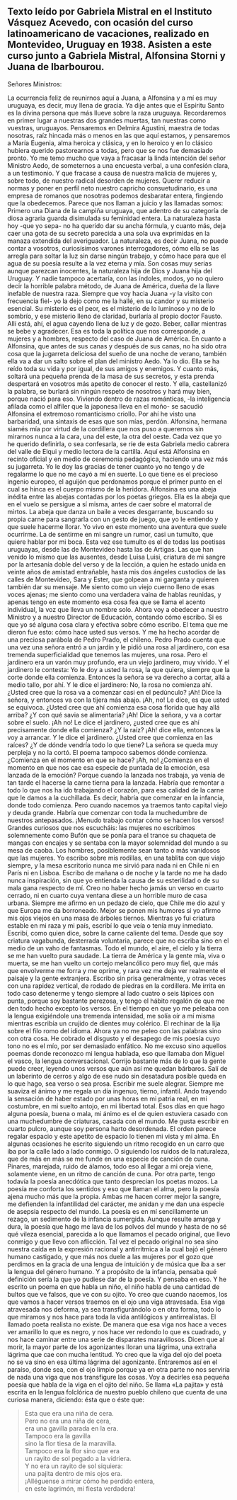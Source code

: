 ## Texto leído por Gabriela Mistral en el Instituto Vásquez Acevedo, con ocasión del curso latinoamericano de vacaciones, realizado en Montevideo, Uruguay en 1938. Asisten a este curso junto a Gabriela Mistral, Alfonsina Storni y Juana de Ibarbourou. 


Señores Ministros:

La ocurrencia feliz de reunirnos aquí a Juana, a Alfonsina y a mí es muy uruguaya, es decir, muy llena de gracia. Ya dije antes que el Espíritu Santo es la divina persona que más llueve sobre la raza uruguaya.
Recordaremos en primer lugar a nuestras dos grandes muertas, tan nuestras como vuestras, uruguayos. Pensaremos en Delmira Agustini, maestra de todas nosotras, raíz hincada más o menos en las que aquí estamos, y pensaremos a María Eugenia, alma heroica y clásica, y en lo heroico y en lo clásico hubiera querido pastorearnos a todas, pero que se nos fue demasiado pronto.
Yo me temo mucho que vaya a fracasar la linda intención del señor Ministro Aedo, de someternos a una encuesta verbal, a una confesión clara, a un testimonio. Y que fracase a causa de nuestra malicia de mujeres y, sobre todo, de nuestro radical desorden de mujeres. Querer reducir a normas y poner en perfil neto nuestro capricho consuetudinario, es una empresa de romanos que nosotras podemos desbaratar entera, fingiendo que la obedecemos.
Parece que nos llaman a juicio y las llamadas somos:
Primero una Diana de la campiña uruguaya, que adentro de su categoría de diosa agraria guarda disimulada su feminidad entera. La naturaleza hasta hoy -que yo sepa- no ha querido dar su ancha fórmula, y cuanto más, deja caer una gota de su secreto parecida a una sola uva exprimidas en la manaza extendida del averiguador.
La naturaleza, es decir Juana, no puede contar a vosotros, curiosísimos varones interrogadores, cómo ella se las arregla para soltar la luz sin darse ningún trabajo, y cómo hace para que el agua de su poesía resulte a la vez eterna y mía.
Son cosas muy serias aunque parezcan inocentes, la naturaleza hija de Dios y Juana hija del Uruguay. Y nadie tampoco acertaría, con las índoles, modos, yo no quiero decir la horrible palabra método, de Juana de América, dueña de la llave inefable de nuestra raza.
Siempre que voy hacia Juana -y la visito con frecuencia fiel- yo la dejo como me la hallé, en su candor y su misterio esencial. Su misterio es el peor, es el misterio de lo luminoso y no de lo sombrío, y ese misterio lleno de claridad, burlaría al propio doctor Fausto.
Allí está, ahí, el agua cayendo llena de luz y de gozo. Beber, callar mientras se bebe y agradecer. Esa es toda la política que nos corresponde, a mujeres y a hombres, respecto del caso de Juana de América.
En cuanto a Alfonsina, que antes de sus canas y después de sus canas, no ha sido otra cosa que la jugarreta deliciosa del sueño de una noche de verano, también ella va a dar un salto sobre el plan del ministro Aedo. Ya lo dio. Ella se ha reído toda su vida y por igual, de sus amigos y enemigos. Y cuanto más, soltará una pequeña prenda de la masa de sus secretos, y esta prenda despertará en vosotros más apetito de conocer el resto. Y ella, castellanizó la palabra, se burlará sin ningún respeto de nosotros y hará muy bien, porque nació para eso.
Viviendo dentro de razas románticas, -la inteligencia afilada como el alfiler que la japonesa lleva en el moño- se sacudió Alfonsina el extremoso romanticismo criollo. Por ahí he visto una barbaridad, una sintaxis de esas que son mías, perdón.
Alfonsina, hermana siamés mía por virtud de la cordillera que nos puso a querernos sin mirarnos nunca a la cara, una del este, la otra del oeste. Cada vez que yo he querido definirla, o sea confesarla, se ríe de esta Gabriela medio cabrera del valle de Elqui y medio lectora de la cartilla. Aquí está Alfonsina en recinto oficial y en medio de ceremonia pedagógica, haciendo una vez más su jugarreta.
Yo le doy las gracias de tener cuanto yo no tengo y de regalarme lo que no me cayó a mí en suerte. Lo que tiene es el precioso ingenio europeo, el aguijón que perdonamos porque el primer punto en el cual se hinca es el cuerpo mismo de la heridora.
Alfonsina es una abeja inédita entre las abejas contadas por los poetas griegos. Ella es la abeja que en el vuelo se persigue a sí misma, antes de caer sobre el matorral de mirtos. La abeja que danza un baile a veces desgarrante, buscando su propia carne para sangrarla con un gesto de juego, que yo le entiendo y que suele hacerme llorar.
Yo vivo en este momento una aventura que suele ocurrirme. La de sentirme en mi sangre un rumor, casi un tumulto, que quiere hablar por mi boca. Esta vez ese tumulto es el de todas las poetisas uruguayas, desde las de Montevideo hasta las de Artigas. Las que han venido lo mismo que las ausentes, desde Luisa Luisi, criatura de mi sangre por la artesanía doble del verso y de la lección, a quien he estado unida en veinte años de amistad entrañable, hasta mis dos ángeles custodios de las calles de Montevideo, Sara y Ester, que golpean a mi garganta y quieren también dar su mensaje. Me siento como un viejo cuerno lleno de esas voces ajenas; me siento como una verdadera vaina de hablas reunidas, y apenas tengo en este momento esa cosa fea que se llama el acento individual, la voz que lleva un nombre solo.
Ahora voy a obedecer a nuestro Ministro y a nuestro Director de Educación, contando cómo escribo. Si es que yo sé alguna cosa clara y efectiva sobre cómo escribo.
El tema que me dieron fue esto: cómo hace usted sus versos. Y me ha hecho acordar de una preciosa parábola de Pedro Prado, el chileno.
Pedro Prado cuenta que una vez una señora entró a un jardín y le pidió una rosa al jardinero, con esa tremenda superficialidad que tenemos las mujeres, una rosa. Pero el jardinero era un varón muy profundo, era un viejo jardinero, muy vivido. Y el jardinero le contesta: Yo le doy a usted la rosa, la que quiera, siempre que la corte donde ella comienza. Entonces la señora se va derecho a cortar, allá a medio tallo, por ahí. Y le dice el jardinero: No, la rosa no comienza ahí. ¿Usted cree que la rosa va a comenzar casi en el pedúnculo? ¡Ah! Dice la señora, y entonces va con la tijera más abajo. ¡Ah, no! Le dice, es que usted se equivoca. ¿Usted cree que ahí comienza esa cosa florida que hay allá arriba? ¿Y con qué savia se alimentaría? ¡Ah! Dice la señora, y va a cortar sobre el suelo. ¡Ah no! Le dice el jardinero, ¿usted cree que es ahí precisamente donde ella comienza? ¿Y la raíz? ¡Ah! dice ella, entonces la voy a arrancar. Y le dice el jardinero. ¿Usted cree que comienza en las raíces? ¿Y de dónde vendría todo lo que tiene? La señora se queda muy perpleja y no la cortó.
El poema tampoco sabemos dónde comienza. ¿Comienza en el momento en que se hace? ¡Ah, no!
¿Comienza en el momento en que nos cae esa especie de puntada de la emoción, esa lanzada de la emoción? Porque cuando la lanzada nos trabaja, ya venía de tan tarde el hacerse la carne tierna para la lanzada.
Habría que remontar a todo lo que nos ha ido trabajando el corazón, para esa calidad de la carne que le damos a la cuchillada. Es decir, habría que comenzar en la infancia, donde todo comienza.
Pero cuando nacemos ya traemos tanto capital viejo y deuda grande.
Habría que comenzar con toda la muchedumbre de nuestros antepasados. ¡Menudo trabajo contar cómo se hacen los versos!
Grandes curiosos que nos escucháis: las mujeres no escribimos solemnemente como Bufón que se ponía para el trance su chaqueta de mangas con encajes y se sentaba con la mayor solemnidad del mundo a su mesa de caoba. Los hombres, posiblemente sean tanto o más vanidosos que las mujeres.
Yo escribo sobre mis rodillas, en una tablita con que viajo siempre, y la mesa escritorio nunca me sirvió para nada ni en Chile ni en París ni en Lisboa.
Escribo de mañana o de noche y la tarde no me ha dado nunca inspiración, sin que yo entienda la causa de su esterilidad o de su mala gana respecto de mí.
Creo no haber hecho jamás un verso en cuarto cerrado, ni en cuarto cuya ventana diese a un horrible muro de casa urbana. Siempre me afirmo en un pedazo de cielo, que Chile me dio azul y que Europa me da borroneado.
Mejor se ponen mis humores si yo afirmo mis ojos viejos en una masa de árboles tiernos.
Mientras yo fui criatura estable en mi raza y mi país, escribí lo que veía o tenía muy inmediato. Escribí, como quien dice, sobre la carne caliente del tema.
Desde que soy criatura vagabunda, desterrada voluntaria, parece que no escriba sino en el medio de un vaho de fantasmas. Todo el mundo, el aire, el cielo y la tierra se me han vuelto pura saudade. La tierra de América y la gente mía, viva o muerta, se me han vuelto un cortejo melancólico pero muy fiel, que más que envolverme me forra y me oprime, y rara vez me deja ver realmente el paisaje y la gente extranjera.
Escribo sin prisa generalmente, y otras veces con una rapidez vertical, de rodado de piedras en la cordillera.
Me irrita en todo caso detenerme y tengo siempre al lado cuatro o seis lápices con punta, porque soy bastante perezosa, y tengo el hábito regalón de que me den todo hecho excepto los versos.
En el tiempo en que yo me peleaba con la lengua exigiéndole una tremenda intensidad, me solía oír a mí misma mientras escribía un crujido de dientes muy colérico. El rechinar de la lija sobre el filo romo del idioma.
Ahora ya no me peleo con las palabras sino con otra cosa. He cobrado el disgusto y el desapego de mis poesía cuyo tono no es el mío, por ser demasiado enfático. No me excuso sino aquellos poemas donde reconozco mi lengua hablada, eso que llamaba don Miguel el vasco, la lengua conversacional.
Corrijo bastante más de lo que la gente puede creer, leyendo unos versos que aún así me quedan bárbaros.
Salí de un laberinto de cerros y algo de ese nudo sin desatadura posible queda en lo que hago, sea verso o sea prosa.
Escribir me suele alegrar. Siempre me suaviza el ánimo y me regala un día ingenuo, tierno, infantil. Ando trayendo la sensación de haber estado por unas horas en mi patria real, en mi costumbre, en mi suelto antojo, en mi libertad total. Esos días en que hago alguna poesía, buena o mala, mi ánimo es el de quien estuviera casado con una muchedumbre de criaturas, casada con el mundo.
Me gusta escribir en cuarto pulcro, aunque soy persona harto desordenada. El orden parece regalar espacio y este apetito de espacio lo tienen mi vista y mi alma.
En algunas ocasiones he escrito siguiendo un ritmo recogido en un carro que iba por la calle lado a lado conmigo. O siguiendo los ruidos de la naturaleza, que de más en más se me funde en una especie de canción de cuna. Pinares, marejada, ruido de álamos, todo eso al llegar a mi oreja viene, solamente viene, en un ritmo de canción de cuna.
Por otra parte, tengo todavía la poesía anecdótica que tanto desprecian los poetas mozos.
La poesía me conforta los sentidos y eso que llaman el alma, pero la poesía ajena mucho más que la propia. Ambas me hacen correr mejor la sangre, me defienden la infantilidad del carácter, me anidan y me dan una especie de asepsia respecto del mundo.
La poesía es en mí sencillamente un rezago, un sedimento de la infancia sumergida. Aunque resulte amarga y dura, la poesía que hago me lava de los polvos del mundo y hasta de no sé qué vileza esencial, parecida a lo que llamamos el pecado original, que llevo conmigo y que llevo con aflicción.
Tal vez el pecado original no sea sino nuestra caída en la expresión racional y antirrítmica a la cual bajó el género humano castigado, y que más nos duele a las mujeres por el gozo que perdimos en la gracia de una lengua de intuición y de música que iba a ser la lengua del género humano.
Y a propósito de la infancia, pensaba qué definición sería la que yo pudiese dar de la poesía. Y pensaba en eso.
Y he escrito un poema en que habla un niño, el niño habla de una cantidad de bultos que ve falsos, que ve con su ojito.
Yo creo que cuando nacemos, los que vamos a hacer versos traemos en el ojo una viga atravesada. Esa viga atravesada nos deforma, ya sea transfigurándolo o en otra forma, todo lo que miramos y nos hace para toda la vida antilógicos y antirrealistas. El llamado poeta realista no existe. De manera que esa viga nos hace a veces ver amarillo lo que es negro, y nos hace ver redondo lo que es cuadrado, y nos hace caminar entre una serie de disparates maravillosos.
Dicen que al morir, la mayor parte de los agonizantes lloran una lágrima, una extraña lágrima que cae con mucha lentitud. Yo creo que la viga del ojo del poeta no se va sino en esa última lágrima del agonizante.
Entraremos así en el paraíso, donde sea, con el ojo limpio porque ya en otra parte no nos serviría de nada una viga que nos transfigure las cosas.
Voy a decirles esa pequeña poesía que habla de la viga en el ojito del niño. Se llama «La pajita» y está escrita en la lengua folclórica de nuestro pueblo chileno que cuenta de una curiosa manera, diciendo: ésta que o éste que:

>Esta que era una niña de cera.		
>Pero no era una niña de cera,		
>era una gavilla parada en la era.		
>Tampoco era la gavilla		
>sino la flor tiesa de la maravilla.		
>Tampoco era la flor sino que era		
>un rayito de sol pegado a la vidriera.		
>Y no era un rayito de sol siquiera:		
>una pajita dentro de mis ojos era.		
>¡Alléguense a mirar cómo he perdido entera,		
>en este lagrimón, mi fiesta verdadera!		
